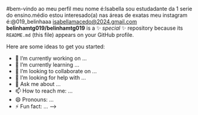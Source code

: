 #bem-vindo ao meu perfil
meu nome é:Isabella 
sou estudadante da 1 serie do ensino.médio
estou interesado(a) nas áreas de exatas
meu instagram é:@019_belinhaaa
isabellamacedo@2024.gmail.com
**belinhamtg019/belinhamtg019** is a ✨ _special_ ✨ repository because its `README.md` (this file) appears on your GitHub profile.

Here are some ideas to get you started:

- 🔭 I’m currently working on ...
- 🌱 I’m currently learning ...
- 👯 I’m looking to collaborate on ...
- 🤔 I’m looking for help with ...
- 💬 Ask me about ...
- 📫 How to reach me: ...
- 😄 Pronouns: ...
- ⚡ Fun fact: ...
-->
